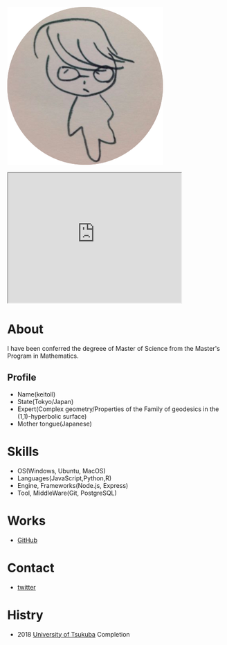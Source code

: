 ![profile](profile.png)

<iframe src="https://www.openprocessing.org/sketch/936923/embed/" width="400" height="300"></iframe>

# About

I have been conferred the degreee of Master of Science from the Master's Program in Mathematics.

## Profile
- Name(keitoll)
- State(Tokyo/Japan)
- Expert(Complex geometry/Properties of the Family of geodesics in the (1,1)-hyperbolic surface)
- Mother tongue(Japanese)

# Skills
- OS(Windows, Ubuntu, MacOS)
- Languages(JavaScript,Python,R)
- Engine, Frameworks(Node.js, Express)
- Tool, MiddleWare(Git, PostgreSQL)

# Works
- [GitHub](https://github.com/keitoll)

# Contact
- [twitter](https://twitter.com/keitol_0)

# Histry
- 2018 [University of Tsukuba](http://www.tsukuba.ac.jp/) Completion
